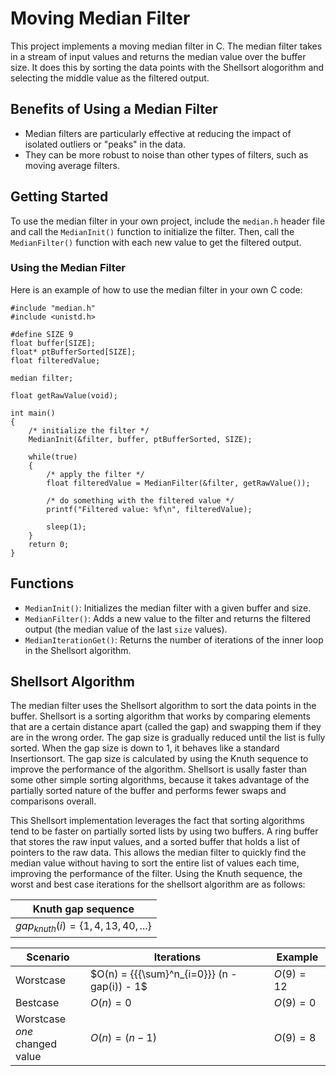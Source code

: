 # Moving Median Filter

This project implements a moving median filter in C. The median filter takes in a stream of input values and returns the median value over the buffer size. It does this by sorting the data points with the Shellsort alogorithm and selecting the middle value as the filtered output.

## Benefits of Using a Median Filter

- Median filters are particularly effective at reducing the impact of isolated outliers or "peaks" in the data.
- They can be more robust to noise than other types of filters, such as moving average filters.

## Getting Started

To use the median filter in your own project, include the `median.h` header file and call the `MedianInit()` function to initialize the filter. Then, call the `MedianFilter()` function with each new value to get the filtered output.

### Using the Median Filter

Here is an example of how to use the median filter in your own C code:

```
#include "median.h"
#include <unistd.h>

#define SIZE 9
float buffer[SIZE];
float* ptBufferSorted[SIZE];
float filteredValue;

median filter;

float getRawValue(void);

int main() 
{
    /* initialize the filter */
    MedianInit(&filter, buffer, ptBufferSorted, SIZE);

    while(true)
    {
        /* apply the filter */
        float filteredValue = MedianFilter(&filter, getRawValue());

        /* do something with the filtered value */
        printf("Filtered value: %f\n", filteredValue);

        sleep(1);
    }
    return 0;
}
```

## Functions

- `MedianInit()`: Initializes the median filter with a given buffer and size.
- `MedianFilter()`: Adds a new value to the filter and returns the filtered output (the median value of the last `size` values).
- `MedianIterationGet()`: Returns the number of iterations of the inner loop in the Shellsort algorithm.

## Shellsort Algorithm

The median filter uses the Shellsort algorithm to sort the data points in the buffer. Shellsort is a sorting algorithm that works by comparing elements that are a certain distance apart (called the gap) and swapping them if they are in the wrong order. The gap size is gradually reduced until the list is fully sorted. When the gap size is down to 1, it behaves like a standard Insertionsort. The gap size is calculated by using the Knuth sequence to improve the performance of the algorithm. Shellsort is usally faster than some other simple sorting algorithms, because it takes advantage of the partially sorted nature of the buffer and performs fewer swaps and comparisons overall.

This Shellsort implementation leverages the fact that sorting algorithms tend to be faster on partially sorted lists by using two buffers. A ring buffer that stores the raw input values, and a sorted buffer that holds a list of pointers to the raw data. This allows the median filter to quickly find the median value without having to sort the entire list of values each time, improving the performance of the filter. Using the Knuth sequence, the worst and best case iterations for the shellsort algorithm are as follows:

| Knuth gap sequence |
| --- |
| $gap_{knuth}(i) = \{1, 4, 13, 40, ...\}$ |

| Scenario | Iterations| Example|
| --- | --- | --- |
| Worstcase | $O(n) = {{{\sum}^n_{i=0}}} (n - gap(i)) - 1$| $O(9)=12$ |
| Bestcase   | $O(n)=0$ |$O(9)=0$|
| Worstcase *one* <br> changed value | $O(n)= (n-1)$ |$O(9)=8$|